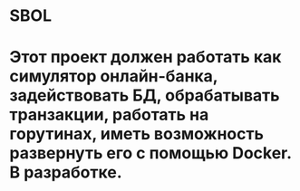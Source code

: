 # SBOL

# Этот проект должен работать как симулятор онлайн-банка, задействовать БД, обрабатывать транзакции, работать на горутинах, иметь возможность развернуть его с помощью Docker. В разработке.
